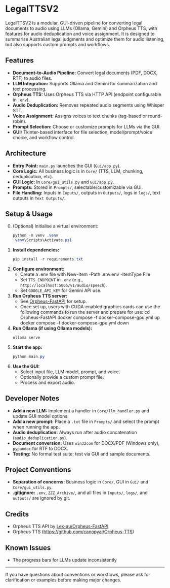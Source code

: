 # LegalTTSV2

LegalTTSV2 is a modular, GUI-driven pipeline for converting legal documents to audio using LLMs (Ollama, Gemini) and Orpheus TTS, with features for audio deduplication and voice assignment. It is designed to summarise Australian legal judgments and optimize them for audio listening, but also supports custom prompts and workflows.

## Features
- **Document-to-Audio Pipeline:** Convert legal documents (PDF, DOCX, RTF) to audio files.
- **LLM Integration:** Supports Ollama and Gemini for summarization and text processing.
- **Orpheus TTS:** Uses Orpheus TTS via HTTP API (endpoint configurable in `.env`).
- **Audio Deduplication:** Removes repeated audio segments using Whisper STT.
- **Voice Assignment:** Assigns voices to text chunks (tag-based or round-robin).
- **Prompt Selection:** Choose or customize prompts for LLMs via the GUI.
- **GUI:** Tkinter-based interface for file selection, model/prompt/voice choice, and workflow control.

## Architecture
- **Entry Point:** `main.py` launches the GUI (`Gui/app.py`).
- **Core Logic:** All business logic is in `Core/` (TTS, LLM, chunking, deduplication, etc).
- **GUI Logic:** In `Core/gui_utils.py` and `Gui/app.py`.
- **Prompts:** Stored in `Prompts/`, selectable/customizable via GUI.
- **File Handling:** Inputs in `Inputs/`, outputs in `Outputs/`, logs in `logs/`, text outputs in `Text Outputs/`.

## Setup & Usage
0. (Optional) Initialise a virtual environment:
   ```powershell
   python -m venv .venv
   .venv\Scripts\Activate.ps1
   ```
1. **Install dependencies:**
   ```powershell
   pip install -r requirements.txt
   ```
2. **Configure environment:**
   - Create a .env file with New-Item -Path .env.env -ItemType File
   - Set `TTS_ENDPOINT` in `.env` (e.g., `http://localhost:5005/v1/audio/speech`).
   - Set `GOOGLE_API_KEY` for Gemini API use.
3. **Run Orpheus TTS server:**
   - See [Orpheus-FastAPI](https://github.com/Lex-au/Orpheus-FastAPI) for setup.
   - Once set up, users with CUDA-enabled graphics cards can use the following commands to run the server and prepare for use:
    cd Orpheus-FastAPI
    docker compose -f docker-compose-gpu.yml up
    docker compose -f docker-compose-gpu.yml down
4. **Run Ollama (if using Ollama models):**
   ```powershell
   ollama serve
   ```
5. **Start the app:**
   ```powershell
   python main.py
   ```
6. **Use the GUI:**
   - Select input file, LLM model, prompt, and voice.
   - Optionally provide a custom prompt file.
   - Process and export audio.

## Developer Notes
- **Add a new LLM:** Implement a handler in `Core/llm_handler.py` and update GUI model options.
- **Add a new prompt:** Place a `.txt` file in `Prompts/` and select the prompt when running the app.
- **Audio deduplication:** Always run after audio concatenation (`audio_deduplication.py`).
- **Document conversion:** Uses `win32com` for DOCX/PDF (Windows only), `pypandoc` for RTF to DOCX.
- **Testing:** No formal test suite; test via GUI and sample documents.

## Project Conventions
- **Separation of concerns:** Business logic in `Core/`, GUI in `Gui/` and `Core/gui_utils.py`.
- **.gitignore:** `.env`, `ZZZ_Archive/`, and all files in `Inputs/`, `logs/`, and `outputs/` are ignored by git.

## Credits
- Orpheus TTS API by [Lex-au/Orpheus-FastAPI](https://github.com/Lex-au/Orpheus-FastAPI)
- Orpheus TTS (https://github.com/canopyai/Orpheus-TTS)

## Known Issues
- The progress bars for LLMs update inconsistently

---
If you have questions about conventions or workflows, please ask for clarification or examples before making major changes.
